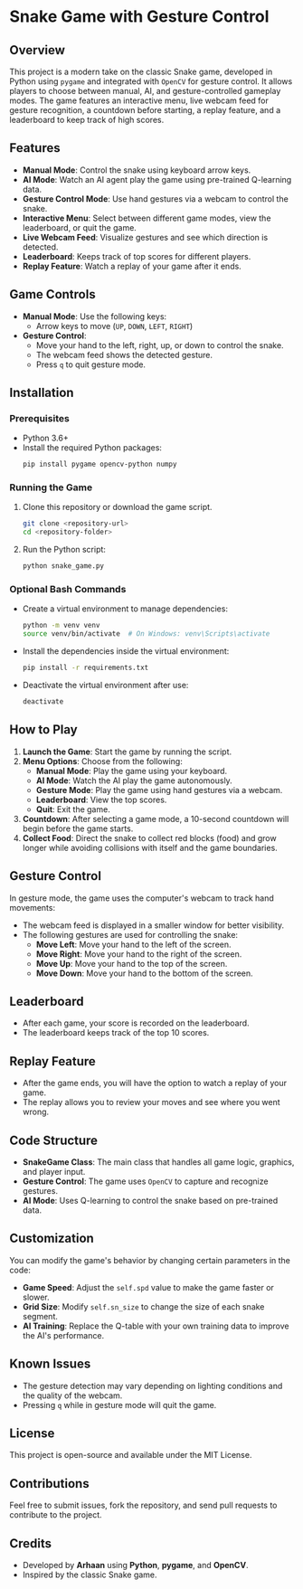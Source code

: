# Snake Game with Gesture Control

## Overview
This project is a modern take on the classic Snake game, developed in Python using `pygame` and integrated with `OpenCV` for gesture control. It allows players to choose between manual, AI, and gesture-controlled gameplay modes. The game features an interactive menu, live webcam feed for gesture recognition, a countdown before starting, a replay feature, and a leaderboard to keep track of high scores.

## Features
- **Manual Mode**: Control the snake using keyboard arrow keys.
- **AI Mode**: Watch an AI agent play the game using pre-trained Q-learning data.
- **Gesture Control Mode**: Use hand gestures via a webcam to control the snake.
- **Interactive Menu**: Select between different game modes, view the leaderboard, or quit the game.
- **Live Webcam Feed**: Visualize gestures and see which direction is detected.
- **Leaderboard**: Keeps track of top scores for different players.
- **Replay Feature**: Watch a replay of your game after it ends.

## Game Controls
- **Manual Mode**: Use the following keys:
  - Arrow keys to move (`UP`, `DOWN`, `LEFT`, `RIGHT`)
- **Gesture Control**:
  - Move your hand to the left, right, up, or down to control the snake.
  - The webcam feed shows the detected gesture.
  - Press `q` to quit gesture mode.

## Installation
### Prerequisites
- Python 3.6+
- Install the required Python packages:
  ```sh
  pip install pygame opencv-python numpy
  ```

### Running the Game
1. Clone this repository or download the game script.
   ```sh
   git clone <repository-url>
   cd <repository-folder>
   ```
2. Run the Python script:
   ```sh
   python snake_game.py
   ```

### Optional Bash Commands
- Create a virtual environment to manage dependencies:
  ```sh
  python -m venv venv
  source venv/bin/activate  # On Windows: venv\Scripts\activate
  ```
- Install the dependencies inside the virtual environment:
  ```sh
  pip install -r requirements.txt
  ```
- Deactivate the virtual environment after use:
  ```sh
  deactivate
  ```

## How to Play
1. **Launch the Game**: Start the game by running the script.
2. **Menu Options**: Choose from the following:
   - **Manual Mode**: Play the game using your keyboard.
   - **AI Mode**: Watch the AI play the game autonomously.
   - **Gesture Mode**: Play the game using hand gestures via a webcam.
   - **Leaderboard**: View the top scores.
   - **Quit**: Exit the game.
3. **Countdown**: After selecting a game mode, a 10-second countdown will begin before the game starts.
4. **Collect Food**: Direct the snake to collect red blocks (food) and grow longer while avoiding collisions with itself and the game boundaries.

## Gesture Control
In gesture mode, the game uses the computer's webcam to track hand movements:
- The webcam feed is displayed in a smaller window for better visibility.
- The following gestures are used for controlling the snake:
  - **Move Left**: Move your hand to the left of the screen.
  - **Move Right**: Move your hand to the right of the screen.
  - **Move Up**: Move your hand to the top of the screen.
  - **Move Down**: Move your hand to the bottom of the screen.

## Leaderboard
- After each game, your score is recorded on the leaderboard.
- The leaderboard keeps track of the top 10 scores.

## Replay Feature
- After the game ends, you will have the option to watch a replay of your game.
- The replay allows you to review your moves and see where you went wrong.

## Code Structure
- **SnakeGame Class**: The main class that handles all game logic, graphics, and player input.
- **Gesture Control**: The game uses `OpenCV` to capture and recognize gestures.
- **AI Mode**: Uses Q-learning to control the snake based on pre-trained data.

## Customization
You can modify the game's behavior by changing certain parameters in the code:
- **Game Speed**: Adjust the `self.spd` value to make the game faster or slower.
- **Grid Size**: Modify `self.sn_size` to change the size of each snake segment.
- **AI Training**: Replace the Q-table with your own training data to improve the AI's performance.

## Known Issues
- The gesture detection may vary depending on lighting conditions and the quality of the webcam.
- Pressing `q` while in gesture mode will quit the game.

## License
This project is open-source and available under the MIT License.

## Contributions
Feel free to submit issues, fork the repository, and send pull requests to contribute to the project.

## Credits
- Developed by **Arhaan** using **Python**, **pygame**, and **OpenCV**.
- Inspired by the classic Snake game.
